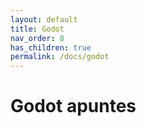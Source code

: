 ```yaml
---
layout: default
title: Godot
nav_order: 8
has_children: true
permalink: /docs/godot
---
```


# Godot apuntes
